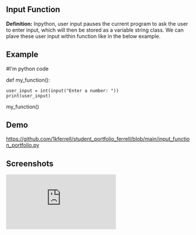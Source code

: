 
## Input Function

**Definition:** Inpython, user input pauses the current program to ask the user to enter input, which will then be stored as a variable string class. We can plave these user input within function like in the below example.



## Example

#I'm python code

def my_function():
    
    user_input = int(input("Enter a number: "))
    print(user_input)

my_function()



## Demo

https://github.com/1kferrell/student_portfolio_ferrell/blob/main/input_function_portfolio.py 


## Screenshots

![App Screenshot](https://github.com/1kferrell/student_portfolio_ferrell/blob/main/input_function_portfolio.py)

